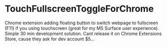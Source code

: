 # TouchFullscreenToggleForChrome
Chrome extension adding floating button to switch webpage to fullscreen (F11) if you using touchscreen (great for my MS Surface user experience). Simple 30 min development solution. Cant release it on Chrome Extensions Store, cause they ask for dev account $5... 
